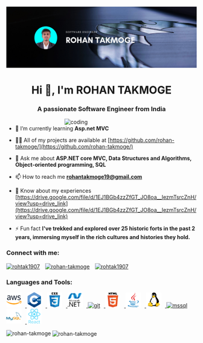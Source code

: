 ![logo](https://github.com/rohan-takmoge/rohan-takmoge/blob/main/Github%20Banner.png)
<h1 align="center">Hi 👋, I'm ROHAN TAKMOGE</h1>
<h3 align="center">A passionate Software Engineer from India</h3>

<img align="right" alt="coding" width="350" src="https://i.pinimg.com/originals/81/17/8b/81178b47a8598f0c81c4799f2cdd4057.gif" style="margin-left: 75%; padding-left: 81px;">

- 🌱 I’m currently learning **Asp.net MVC**

- 👨‍💻 All of my projects are available at [https://github.com/rohan-takmoge/](https://github.com/rohan-takmoge/)

- 💬 Ask me about **ASP.NET core MVC, Data Structures and Algorithms, Object-oriented programming, SQL**

- 📫 How to reach me **rohantakmoge19@gmail.com**

- 📄 Know about my experiences [https://drive.google.com/file/d/1EJ1BGb4zzZfGT_JO8oa__lezmTsrcZnH/view?usp=drive_link](https://drive.google.com/file/d/1EJ1BGb4zzZfGT_JO8oa__lezmTsrcZnH/view?usp=drive_link)

- ⚡ Fun fact **I've trekked and explored over 25 historic forts in the past 2 years, immersing myself in the rich cultures and histories they hold.**

<h3 align="left">Connect with me:</h3>
<p align="left">
<a href="https://twitter.com/rohtak1907" target="blank"><img align="center" src="https://raw.githubusercontent.com/rahuldkjain/github-profile-readme-generator/master/src/images/icons/Social/twitter.svg" alt="rohtak1907" height="30" width="40" style="margin-right: 10px;" /></a>
<a href="https://linkedin.com/in/rohan-takmoge" target="blank"><img align="center" src="https://raw.githubusercontent.com/rahuldkjain/github-profile-readme-generator/master/src/images/icons/Social/linked-in-alt.svg" alt="rohan-takmoge" height="30" width="40" style="margin-right: 10px;" /></a>
<a href="https://instagram.com/rohtak1907" target="blank"><img align="center" src="https://raw.githubusercontent.com/rahuldkjain/github-profile-readme-generator/master/src/images/icons/Social/instagram.svg" alt="rohtak1907" height="30" width="40" style="margin-right: 10px;" /></a>
</p>

<h3 align="left">Languages and Tools:</h3>
<p align="left"> <a href="https://aws.amazon.com" target="_blank" rel="noreferrer"> <img src="https://raw.githubusercontent.com/devicons/devicon/master/icons/amazonwebservices/amazonwebservices-original-wordmark.svg" alt="aws" width="40" height="40" style="margin-right: 10px;"/> </a> <a href="https://www.w3schools.com/cpp/" target="_blank" rel="noreferrer"> <img src="https://raw.githubusercontent.com/devicons/devicon/master/icons/cplusplus/cplusplus-original.svg" alt="cplusplus" width="40" height="40" style="margin-right: 10px;"/> </a> <a href="https://www.w3schools.com/css/" target="_blank" rel="noreferrer"> <img src="https://raw.githubusercontent.com/devicons/devicon/master/icons/css3/css3-original-wordmark.svg" alt="css3" width="40" height="40" style="margin-right: 10px;"/> </a> <a href="https://dotnet.microsoft.com/" target="_blank" rel="noreferrer"> <img src="https://raw.githubusercontent.com/devicons/devicon/master/icons/dot-net/dot-net-original-wordmark.svg" alt="dotnet" width="40" height="40" style="margin-right: 10px;"/> </a> <a href="https://git-scm.com/" target="_blank" rel="noreferrer"> <img src="https://www.vectorlogo.zone/logos/git-scm/git-scm-icon.svg" alt="git" width="40" height="40" style="margin-right: 10px;"/> </a> <a href="https://www.w3.org/html/" target="_blank" rel="noreferrer"> <img src="https://raw.githubusercontent.com/devicons/devicon/master/icons/html5/html5-original-wordmark.svg" alt="html5" width="40" height="40" style="margin-right: 10px;"/> </a> <a href="https://www.java.com" target="_blank" rel="noreferrer"> <img src="https://raw.githubusercontent.com/devicons/devicon/master/icons/java/java-original.svg" alt="java" width="40" height="40" style="margin-right: 10px;"/> </a> <a href="https://www.linux.org/" target="_blank" rel="noreferrer"> <img src="https://raw.githubusercontent.com/devicons/devicon/master/icons/linux/linux-original.svg" alt="linux" width="40" height="40" style="margin-right: 10px;"/> </a> <a href="https://www.microsoft.com/en-us/sql-server" target="_blank" rel="noreferrer"> <img src="https://www.svgrepo.com/show/303229/microsoft-sql-server-logo.svg" alt="mssql" width="40" height="40" style="margin-right: 10px;"/> </a> <a href="https://www.mysql.com/" target="_blank" rel="noreferrer"> <img src="https://raw.githubusercontent.com/devicons/devicon/master/icons/mysql/mysql-original-wordmark.svg" alt="mysql" width="40" height="40" style="margin-right: 10px;"/> </a> <a href="https://reactjs.org/" target="_blank" rel="noreferrer"> <img src="https://raw.githubusercontent.com/devicons/devicon/master/icons/react/react-original-wordmark.svg" alt="react" width="40" height="40" style="margin-right: 10px;"/> </a> </p>

<p><img align="left" src="https://github-readme-stats.vercel.app/api/top-langs?username=rohan-takmoge&show_icons=true&locale=en&layout=compact" alt="rohan-takmoge" /></p>

<p>&nbsp;<img align="center" src="https://github-readme-stats.vercel.app/api?username=rohan-takmoge&show_icons=true&locale=en" alt="rohan-takmoge" /></p>
